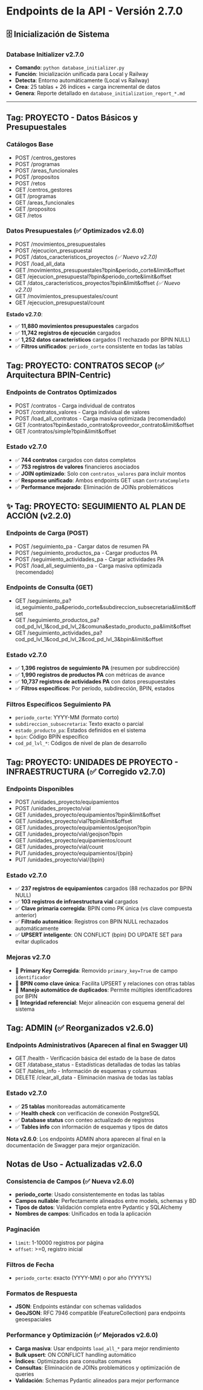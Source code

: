 # Endpoints de la API - Versión 2.7.0

## 🗄️ Inicialización de Sistema

### Database Initializer v2.7.0

- **Comando**: `python database_initializer.py`
- **Función**: Inicialización unificada para Local y Railway
- **Detecta**: Entorno automáticamente (Local vs Railway)
- **Crea**: 25 tablas + 26 índices + carga incremental de datos
- **Genera**: Reporte detallado en `database_initialization_report_*.md`

---

## Tag: PROYECTO - Datos Básicos y Presupuestales

### Catálogos Base

- POST /centros_gestores
- POST /programas
- POST /areas_funcionales
- POST /propositos
- POST /retos
- GET /centros_gestores
- GET /programas
- GET /areas_funcionales
- GET /propositos
- GET /retos

### Datos Presupuestales (✅ Optimizados v2.6.0)

- POST /movimientos_presupuestales
- POST /ejecucion_presupuestal
- POST /datos_caracteristicos_proyectos _(✅ Nuevo v2.7.0)_
- POST /load_all_data
- GET /movimientos_presupuestales?bpin&periodo_corte&limit&offset
- GET /ejecucion_presupuestal?bpin&periodo_corte&limit&offset
- GET /datos_caracteristicos_proyectos?bpin&limit&offset _(✅ Nuevo v2.7.0)_
- GET /movimientos_presupuestales/count
- GET /ejecucion_presupuestal/count

**Estado v2.7.0**:

- ✅ **11,880 movimientos presupuestales** cargados
- ✅ **11,742 registros de ejecución** cargados
- ✅ **1,252 datos característicos** cargados (1 rechazado por BPIN NULL)
- ✅ **Filtros unificados**: `periodo_corte` consistente en todas las tablas

## Tag: PROYECTO: CONTRATOS SECOP (✅ Arquitectura BPIN-Centric)

### Endpoints de Contratos Optimizados

- POST /contratos - Carga individual de contratos
- POST /contratos_valores - Carga individual de valores
- POST /load_all_contratos - Carga masiva optimizada (recomendado)
- GET /contratos?bpin&estado_contrato&proveedor_contrato&limit&offset
- GET /contratos/simple?bpin&limit&offset

### Estado v2.7.0

- ✅ **744 contratos** cargados con datos completos
- ✅ **753 registros de valores** financieros asociados
- ✅ **JOIN optimizado**: Solo con `contratos_valores` para incluir montos
- ✅ **Response unificado**: Ambos endpoints GET usan `ContratoCompleto`
- ✅ **Performance mejorado**: Eliminación de JOINs problemáticos

## ✨ Tag: PROYECTO: SEGUIMIENTO AL PLAN DE ACCIÓN (v2.2.0)

### Endpoints de Carga (POST)

- POST /seguimiento_pa - Cargar datos de resumen PA
- POST /seguimiento_productos_pa - Cargar productos PA
- POST /seguimiento_actividades_pa - Cargar actividades PA
- POST /load_all_seguimiento_pa - Carga masiva optimizada (recomendado)

### Endpoints de Consulta (GET)

- GET /seguimiento_pa?id_seguimiento_pa&periodo_corte&subdireccion_subsecretaria&limit&offset
- GET /seguimiento_productos_pa?cod_pd_lvl_1&cod_pd_lvl_2&comuna&estado_producto_pa&limit&offset
- GET /seguimiento_actividades_pa?cod_pd_lvl_1&cod_pd_lvl_2&cod_pd_lvl_3&bpin&limit&offset

### Estado v2.7.0

- ✅ **1,396 registros de seguimiento PA** (resumen por subdirección)
- ✅ **1,990 registros de productos PA** con métricas de avance
- ✅ **10,737 registros de actividades PA** con datos presupuestales
- ✅ **Filtros específicos**: Por período, subdirección, BPIN, estados

### Filtros Específicos Seguimiento PA

- `periodo_corte`: YYYY-MM (formato corto)
- `subdireccion_subsecretaria`: Texto exacto o parcial
- `estado_producto_pa`: Estados definidos en el sistema
- `bpin`: Código BPIN específico
- `cod_pd_lvl_*`: Códigos de nivel de plan de desarrollo

## Tag: PROYECTO: UNIDADES DE PROYECTO - INFRAESTRUCTURA (✅ Corregido v2.7.0)

### Endpoints Disponibles

- POST /unidades_proyecto/equipamientos
- POST /unidades_proyecto/vial
- GET /unidades_proyecto/equipamientos?bpin&limit&offset
- GET /unidades_proyecto/vial?bpin&limit&offset
- GET /unidades_proyecto/equipamientos/geojson?bpin
- GET /unidades_proyecto/vial/geojson?bpin
- GET /unidades_proyecto/equipamientos/count
- GET /unidades_proyecto/vial/count
- PUT /unidades_proyecto/equipamientos/{bpin}
- PUT /unidades_proyecto/vial/{bpin}

### Estado v2.7.0

- ✅ **237 registros de equipamientos** cargados (88 rechazados por BPIN NULL)
- ✅ **103 registros de infraestructura vial** cargados
- ✅ **Clave primaria corregida**: BPIN como PK única (vs clave compuesta anterior)
- ✅ **Filtrado automático**: Registros con BPIN NULL rechazados automáticamente
- ✅ **UPSERT inteligente**: ON CONFLICT (bpin) DO UPDATE SET para evitar duplicados

### Mejoras v2.7.0

- 🔧 **Primary Key Corregida**: Removido `primary_key=True` de campo `identificador`
- 🔧 **BPIN como clave única**: Facilita UPSERT y relaciones con otras tablas
- 🔧 **Manejo automático de duplicados**: Permite múltiples identificadores por BPIN
- 🔧 **Integridad referencial**: Mejor alineación con esquema general del sistema

## Tag: ADMIN (✅ Reorganizados v2.6.0)

### Endpoints Administrativos (Aparecen al final en Swagger UI)

- GET /health - Verificación básica del estado de la base de datos
- GET /database_status - Estadísticas detalladas de todas las tablas
- GET /tables_info - Información de esquemas y columnas
- DELETE /clear_all_data - Eliminación masiva de todas las tablas

### Estado v2.7.0

- ✅ **25 tablas** monitoreadas automáticamente
- ✅ **Health check** con verificación de conexión PostgreSQL
- ✅ **Database status** con conteo actualizado de registros
- ✅ **Tables info** con información de esquemas y tipos de datos

**Nota v2.6.0**: Los endpoints ADMIN ahora aparecen al final en la documentación de Swagger para mejor organización.

## Notas de Uso - Actualizadas v2.6.0

### Consistencia de Campos (✅ Nueva v2.6.0)

- **periodo_corte**: Usado consistentemente en todas las tablas
- **Campos nullable**: Perfectamente alineados entre models, schemas y BD
- **Tipos de datos**: Validación completa entre Pydantic y SQLAlchemy
- **Nombres de campos**: Unificados en toda la aplicación

### Paginación

- `limit`: 1-10000 registros por página
- `offset`: >=0, registro inicial

### Filtros de Fecha

- `periodo_corte`: exacto (YYYY-MM) o por año (YYYY%)

### Formatos de Respuesta

- **JSON**: Endpoints estándar con schemas validados
- **GeoJSON**: RFC 7946 compatible (FeatureCollection) para endpoints geoespaciales

### Performance y Optimización (✅ Mejorados v2.6.0)

- **Carga masiva**: Usar endpoints `load_all_*` para mejor rendimiento
- **Bulk upsert**: ON CONFLICT handling automático
- **Índices**: Optimizados para consultas comunes
- **Consultas**: Eliminación de JOINs problemáticos y optimización de queries
- **Validación**: Schemas Pydantic alineados para mejor performance
